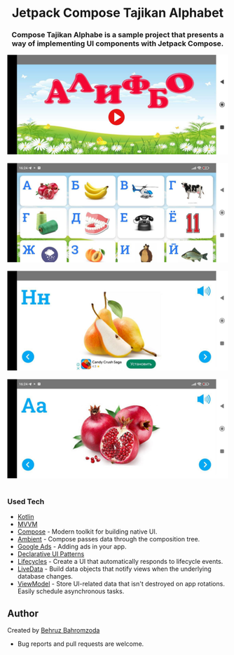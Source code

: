 <h1 align="center">Jetpack  Compose Tajikan Alphabet</h1>

<h3 align="center">Compose Tajikan Alphabe is a sample project that presents a way of implementing UI components with Jetpack Compose.
</h3>



<img src="screenshots/first.jpg"/> &nbsp;&nbsp;
<img src="screenshots/second.jpg" /> &nbsp;&nbsp;
<img src="screenshots/third.jpg"/> &nbsp;&nbsp;
<img src="screenshots/fourth.jpg" /> &nbsp;&nbsp;
### Used Tech
* [Kotlin](https://kotlinlang.org/)
* [MVVM](https://developer.android.com/jetpack/docs/guide)
* [Compose](https://developer.android.com/jetpack/compose) - Modern toolkit for building native UI.
* [Ambient](https://developer.android.com/reference/kotlin/androidx/compose/Ambient) - Compose passes data through the composition tree.
* [Google Ads]([https://kotlinlang.org/docs/reference/coroutines-overview.html](https://developers.google.com/admob/android/quick-start)) - Adding ads in your app.
* [Declarative UI Patterns](https://www.youtube.com/watch?v=VsStyq4Lzxo)
* [Lifecycles](https://developer.android.com/topic/libraries/architecture/lifecycle) - Create a UI that automatically responds to lifecycle events.
* [LiveData](https://developer.android.com/topic/libraries/architecture/livedata) - Build data objects that notify views when the underlying database changes.
* [ViewModel](https://developer.android.com/topic/libraries/architecture/viewmodel) - Store UI-related data that isn't destroyed on app rotations. Easily schedule asynchronous tasks.


## Author
Created by [Behruz Bahromzoda]([https://github.com/behruzbahromzoda97](https://github.com/bahromzodabehruz0220))

* Bug reports and pull requests are welcome.

